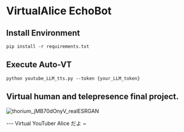 # VirtualAlice EchoBot

## Install Environment
```
pip install -r requirements.txt
``` 

## Execute Auto-VT
```
python youtube_LLM_tts.py --token {your_LLM_token}
```

## Virtual human and telepresence final project.
![thorium_jMB70dOnyV_realESRGAN](https://github.com/Ponponri/VT_final/assets/43375835/06317e1a-71c5-4c08-9705-6c952d9419cf)

--- Virtual YouTuber Alice だよ ~